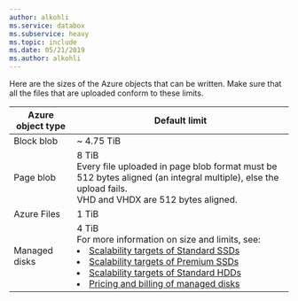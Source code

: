 ```yaml
---
author: alkohli
ms.service: databox
ms.subservice: heavy   
ms.topic: include
ms.date: 05/21/2019
ms.author: alkohli
---
```


Here are the sizes of the Azure objects that can be written. Make sure that all the files that are uploaded conform to these limits.

| Azure object type | Default limit                                             |
|-------------------|-----------------------------------------------------------|
| Block blob        | ~ 4.75 TiB                                                 |
| Page blob         | 8 TiB <br> Every file uploaded in page blob format must be 512 bytes aligned (an integral multiple), else the upload fails. <br> VHD and VHDX are 512 bytes aligned. |
| Azure Files        | 1 TiB                                                      |
| Managed disks     | 4 TiB <br> For more information on size and limits, see: <li>[Scalability targets of Standard SSDs](../articles/virtual-machines/disks-types.md#standard-ssds)</li><li>[Scalability targets of Premium SSDs](../articles/virtual-machines/disks-types.md#standard-hdds)</li><li>[Scalability targets of Standard HDDs](../articles/virtual-machines/disks-types.md#premium-ssds)</li><li>[Pricing and billing of managed disks](../articles/virtual-machines/disks-types.md#billing)</li>  
